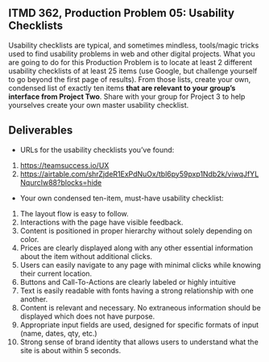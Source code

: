 ## ITMD 362, Production Problem 05: Usability Checklists

Usability checklists are typical, and sometimes mindless, tools/magic tricks used to find usability
problems in web and other digital projects. What you are going to do for this Production Problem is
to locate at least 2 different usability checklists of at least 25 items (use Google, but challenge
yourself to go beyond the first page of results). From those lists, create your own, condensed list
of exactly ten items **that are relevant to your group’s interface from Project Two**. Share with
your group for Project 3 to help yourselves create your own master usability checklist.

## Deliverables

* URLs for the usability checklists you’ve found:

1. https://teamsuccess.io/UX
2. https://airtable.com/shrZjdeR1ExPdNuOx/tbl6py59pxp1Ndb2k/viwqJfYLNqurcIw88?blocks=hide

* Your own condensed ten-item, must-have usability checklist:

1. The layout flow is easy to follow.
2. Interactions with the page have visible feedback.
3. Content is positioned in proper hierarchy without solely depending on color.
4. Prices are clearly displayed along with any other essential information about the item without additional clicks.
5. Users can easily navigate to any page with minimal clicks while knowing their current location.
6. Buttons and Call-To-Actions are clearly labeled or highly intuitive
7. Text is easily readable with fonts having a strong relationship with one another.
8. Content is relevant and necessary. No extraneous information should be displayed which does not have purpose.
9. Appropriate input fields are used, designed for specific formats of input (name, dates, qty, etc.)
10. Strong sense of brand identity that allows users to understand what the site is about within 5 seconds.
